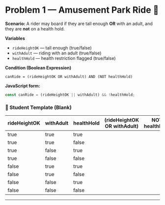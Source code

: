 

# Problem 1 — Amusement Park Ride 🎢

**Scenario:** A rider may board if they are tall enough **OR** with an adult, and they are **not** on a health hold.

**Variables**

* `rideHeightOK` — tall enough (true/false)
* `withAdult` — riding with an adult (true/false)
* `healthHold` — health restriction flagged (true/false)

**Condition (Boolean Expression)**

```
canRide = (rideHeightOK OR withAdult) AND (NOT healthHold)
```

**JavaScript form:**

```js
const canRide = (rideHeightOK || withAdult) && !healthHold;
```


### 📝 Student Template (Blank)

| rideHeightOK | withAdult | healthHold | (rideHeightOK OR withAdult) | NOT healthHold | canRide |
| ------------ | --------- | ---------- | --------------------------- | -------------- | ------- |
| true         | true      | true       |                             |                |         |
| true         | true      | false      |                             |                |         |
| true         | false     | true       |                             |                |         |
| true         | false     | false      |                             |                |         |
| false        | true      | true       |                             |                |         |
| false        | true      | false      |                             |                |         |
| false        | false     | true       |                             |                |         |
| false        | false     | false      |                             |                |         |

---